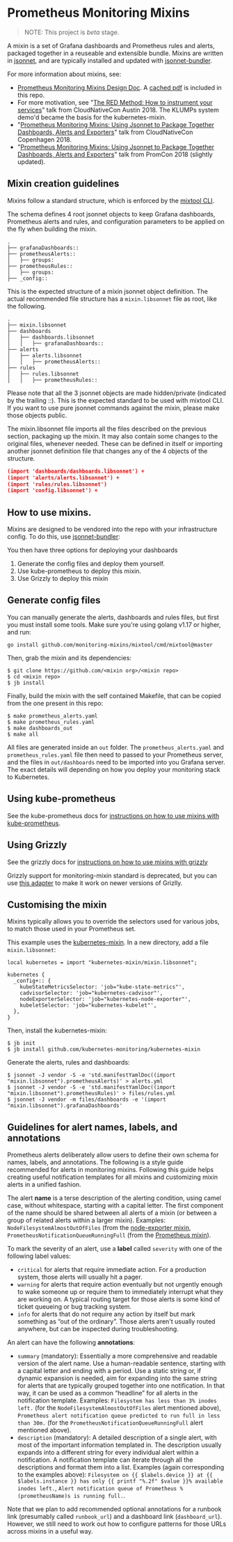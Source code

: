 # Prometheus Monitoring Mixins

> NOTE: This project is *beta* stage.

A mixin is a set of Grafana dashboards and Prometheus rules and alerts, packaged together in a reuseable and extensible bundle.
Mixins are written in [jsonnet](https://jsonnet.org/), and are typically installed and updated with [jsonnet-bundler](https://github.com/jsonnet-bundler/jsonnet-bundler).

For more information about mixins, see:
* [Prometheus Monitoring Mixins Design Doc](https://docs.google.com/document/d/1A9xvzwqnFVSOZ5fD3blKODXfsat5fg6ZhnKu9LK3lB4/view). A [cached pdf](design.pdf) is included in this repo.
* For more motivation, see
"[The RED Method: How to instrument your services](https://kccncna17.sched.com/event/CU8K/the-red-method-how-to-instrument-your-services-b-tom-wilkie-kausal?iframe=no&w=100%&sidebar=yes&bg=no)" talk from CloudNativeCon Austin 2018.  The KLUMPs system demo'd became the basis for the kubernetes-mixin.
* "[Prometheus Monitoring Mixins: Using Jsonnet to Package Together Dashboards, Alerts and Exporters](https://www.youtube.com/watch?v=b7-DtFfsL6E)" talk from CloudNativeCon Copenhagen 2018.
* "[Prometheus Monitoring Mixins: Using Jsonnet to Package Together Dashboards, Alerts and Exporters](https://promcon.io/2018-munich/talks/prometheus-monitoring-mixins/)" talk from PromCon 2018 (slightly updated).

## Mixin creation guidelines

Mixins follow a standard structure, which is enforced by the [mixtool CLI](https://github.com/monitoring-mixins/mixtool).

The schema defines 4 root jsonnet objects to keep Grafana dashboards, Prometheus alerts and rules, and configuration parameters to be applied on the fly when building the mixin.

```
.
├── grafanaDashboards::
├── prometheusAlerts::
│   ├── groups:
├── prometheusRules::
│   ├── groups:
├── _config::
```

This is the expected structure of a mixin jsonnet object definition. The actual recommended file structure has a `mixin.libsonnet` file as root, like the following.

```
.
├── mixin.libsonnet
├── dashboards
│   ├── dashboards.libsonnet
│   │   ├── grafanaDashboards::
├── alerts
│   ├── alerts.libsonnet
│   │   ├── prometheusAlerts::
├── rules
│   ├── rules.libsonnet
│   │   ├── prometheusRules::
``` 

Please note that all the 3 jsonnet objects are made hidden/private (indicated by the trailing ::). 
This is the expected standard to be used with mixtool CLI.
If you want to use pure jsonnet commands against the mixin, please make those objects public.

The mixin.libsonnet file imports all the files described on the previous section, packaging up the mixin. 
It may also contain some changes to the original files, whenever needed. 
These can be defined in itself or importing another jsonnet definition file that changes any of the 4 objects of the structure.

```json
(import 'dashboards/dashboards.libsonnet') +
(import 'alerts/alerts.libsonnet') +
(import 'rules/rules.libsonnet')
(import 'config.libsonnet') +
```

## How to use mixins.

Mixins are designed to be vendored into the repo with your infrastructure config.
To do this, use [jsonnet-bundler](https://github.com/jsonnet-bundler/jsonnet-bundler):

You then have three options for deploying your dashboards
1. Generate the config files and deploy them yourself.
2. Use kube-prometheus to deploy this mixin.
3. Use Grizzly to deploy this mixin

## Generate config files

You can manually generate the alerts, dashboards and rules files, but first you
must install some tools. Make sure you're using golang v1.17 or higher, and run:

```
go install github.com/monitoring-mixins/mixtool/cmd/mixtool@master
```

Then, grab the mixin and its dependencies:

```
$ git clone https://github.com/<mixin org>/<mixin repo>
$ cd <mixin repo>
$ jb install
```

Finally, build the mixin with the self contained Makefile, that can be copied from the one present in this repo:

```
$ make prometheus_alerts.yaml
$ make prometheus_rules.yaml
$ make dashboards_out
$ make all
```

All files are generated inside an `out` folder. 
The `prometheus_alerts.yaml` and `prometheus_rules.yaml` file then need to passed
to your Prometheus server, and the files in `out/dashboards` need to be imported
into you Grafana server.  The exact details will depending on how you deploy your
monitoring stack to Kubernetes.

## Using kube-prometheus

See the kube-prometheus docs for [instructions on how to use mixins with kube-prometheus](https://github.com/coreos/kube-prometheus#kube-prometheus).

## Using Grizzly

See the grizzly docs for [instructions on how to use mixins with grizzly](https://grafana.github.io/grizzly/hidden-elements/)

Grizzly support for monitoring-mixin standard is deprecated, but you can use [this adapter](https://github.com/grafana/jsonnet-libs/tree/master/grizzly) to make it work on newer versions of Grizlly.

## Customising the mixin

Mixins typically allows you to override the selectors used for various jobs,
to match those used in your Prometheus set.

This example uses the [kubernetes-mixin](https://github.com/kubernetes-monitoring/kubernetes-mixin).
In a new directory, add a file `mixin.libsonnet`:

```
local kubernetes = import "kubernetes-mixin/mixin.libsonnet";

kubernetes {
  _config+:: {
    kubeStateMetricsSelector: 'job="kube-state-metrics"',
    cadvisorSelector: 'job="kubernetes-cadvisor"',
    nodeExporterSelector: 'job="kubernetes-node-exporter"',
    kubeletSelector: 'job="kubernetes-kubelet"',
  },
}
```

Then, install the kubernetes-mixin:

```
$ jb init
$ jb install github.com/kubernetes-monitoring/kubernetes-mixin
```

Generate the alerts, rules and dashboards:

```
$ jsonnet -J vendor -S -e 'std.manifestYamlDoc((import "mixin.libsonnet").prometheusAlerts)' > alerts.yml
$ jsonnet -J vendor -S -e 'std.manifestYamlDoc((import "mixin.libsonnet").prometheusRules)' > files/rules.yml
$ jsonnet -J vendor -m files/dashboards -e '(import "mixin.libsonnet").grafanaDashboards'
```

## Guidelines for alert names, labels, and annotations

Prometheus alerts deliberately allow users to define their own schema for
names, labels, and annotations. The following is a style guide recommended for
alerts in monitoring mixins. Following this guide helps creating useful
notification templates for all mixins and customizing mixin alerts in a unified
fashion.

The alert **name** is a terse description of the alerting condition, using
camel case, without whitespace, starting with a capital letter. The first
component of the name should be shared between all alerts of a mixin (or
between a group of related alerts within a larger mixin). Examples:
`NodeFilesystemAlmostOutOfFiles` (from the [node-exporter
mixin](https://github.com/prometheus/node_exporter/tree/master/docs/node-mixin),
`PrometheusNotificationQueueRunningFull` (from the [Prometheus
mixin](https://github.com/prometheus/prometheus/blob/master/documentation/prometheus-mixin)).

To mark the severity of an alert, use a **label** called `severity` with one of
the following label values:
- `critical` for alerts that require immediate action. For a production system,
  those alerts will usually hit a pager.
- `warning` for alerts that require action eventually but not urgently enough
  to wake someone up or require them to immediately interrupt what they are
  working on. A typical routing target for those alerts is some kind of ticket
  queueing or bug tracking system.
- `info` for alerts that do not require any action by itself but mark something
  as “out of the ordinary”. Those alerts aren't usually routed anywhere, but
  can be inspected during troubleshooting.
  
An alert can have the following **annotations**:
- `summary` (mandatory): Essentially a more comprehensive and readable version
  of the alert name. Use a human-readable sentence, starting with a capital
  letter and ending with a period. Use a static string or, if dynamic expansion
  is needed, aim for expanding into the same string for alerts that are
  typically grouped together into one notification. In that way, it can be used
  as a common “headline” for all alerts in the notification template. Examples:
  `Filesystem has less than 3% inodes left.` (for the
  `NodeFilesystemAlmostOutOfFiles` alert mentioned above), `Prometheus alert
  notification queue predicted to run full in less than 30m.` (for the
  `PrometheusNotificationQueueRunningFull` alert mentioned above).
- `description` (mandatory): A detailed description of a single alert, with
  most of the important information templated in. The description usually
  expands into a different string for every individual alert within a
  notification. A notification template can iterate through all the
  descriptions and format them into a list. Examples (again corresponding to
  the examples above): `Filesystem on {{ $labels.device }} at {{
  $labels.instance }} has only {{ printf "%.2f" $value }}% available inodes
  left.`, `Alert notification queue of Prometheus %(prometheusName)s is running
  full.`.
  
Note that we plan to add recommended optional annotations for a runbook link
(presumably called `runbook_url`) and a dashboard link
(`dashboard_url`). However, we still need to work out how to configure patterns
for those URLs across mixins in a useful way.

